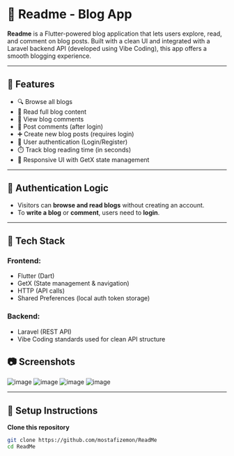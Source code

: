 # 📝 Readme - Blog App

**Readme** is a Flutter-powered blog application that lets users explore, read, and comment on blog posts. Built with a clean UI and integrated with a Laravel backend API (developed using Vibe Coding), this app offers a smooth blogging experience.

---

## 🚀 Features

- 🔍 Browse all blogs
- 📖 Read full blog content
- 💬 View blog comments
- 📝 Post comments (after login)
- ➕ Create new blog posts (requires login)
- 🔐 User authentication (Login/Register)
- ⏱️ Track blog reading time (in seconds)
- 📱 Responsive UI with GetX state management

---

## 🔐 Authentication Logic

- Visitors can **browse and read blogs** without creating an account.
- To **write a blog** or **comment**, users need to **login**.

---

## 🧩 Tech Stack

### Frontend:
- Flutter (Dart)
- GetX (State management & navigation)
- HTTP (API calls)
- Shared Preferences (local auth token storage)

### Backend:
- Laravel (REST API)
- Vibe Coding standards used for clean API structure

## 📷 Screenshots
![image](https://github.com/user-attachments/assets/0afcbbc3-444a-4ed3-838d-19eeada37307)
![image](https://github.com/user-attachments/assets/1b8690ab-d5a1-4dd8-b496-697730b73180)
![image](https://github.com/user-attachments/assets/2bea7fd8-f780-4135-9a24-d872df1e4302)
![image](https://github.com/user-attachments/assets/45978d50-2124-49df-bffb-c4b51e8e04de)


---

## 🔧 Setup Instructions

**Clone this repository**
   ```bash
   git clone https://github.com/mostafizemon/ReadMe
   cd ReadMe
